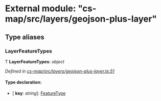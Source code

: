 # External module: "cs-map/src/layers/geojson-plus-layer"

## Type aliases

###  LayerFeatureTypes

Ƭ **LayerFeatureTypes**: *object*

*Defined in [cs-map/src/layers/geojson-plus-layer.ts:51](https://github.com/RichardHovenkamp/csnext/blob/c891e154/packages/cs-map/src/layers/geojson-plus-layer.ts#L51)*

#### Type declaration:

* \[ **key**: *string*\]: [FeatureType](../classes/_cs_map_src_classes_feature_type_.featuretype.md)
